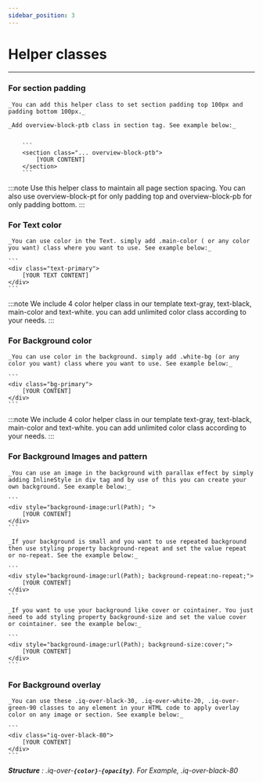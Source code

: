 ```yaml
---
sidebar_position: 3
---
```


# Helper classes

<hr/>

### For section padding

    _You can add this helper class to set section padding top 100px and padding bottom 100px._
    
    _Add overview-block-ptb class in section tag. See example below:_


        ```
        <section class="... overview-block-ptb">
            [YOUR CONTENT]
        </section>
        ```

:::note
Use this helper class to maintain all page section spacing. You can also use overview-block-pt for only padding top and overview-block-pb for only padding bottom.
:::



### For Text color

    _You can use color in the Text. simply add .main-color ( or any color you want) class where you want to use. See example below:_

    ```
    <div class="text-primary">
        [YOUR TEXT CONTENT]
    </div>
    ```

:::note
We include 4 color helper class in our template text-gray, text-black, main-color and text-white. you can add unlimited color class according to your needs.
:::

### For Background color

    _You can use color in the background. simply add .white-bg (or any color you want) class where you want to use. See example below:_

    ```
    <div class="bg-primary">
        [YOUR CONTENT]
    </div>
    ```
:::note
We include 4 color helper class in our template text-gray, text-black, main-color and text-white. you can add unlimited color class according to your needs.
:::


### For Background Images and pattern

    _You can use an image in the background with parallax effect by simply adding InlineStyle in div tag and by use of this you can create your own background. See example below:_

    ```
    <div style="background-image:url(Path); ">
        [YOUR CONTENT]
    </div> 
    ```

    _If your background is small and you want to use repeated background then use styling property background-repeat and set the value repeat or no-repeat. See the example below:_

    ```
    <div style="background-image:url(Path); background-repeat:no-repeat;">
        [YOUR CONTENT]
    </div>
    ```

    _If you want to use your background like cover or cointainer. You just need to add styling property background-size and set the value cover or cointainer. see the example below:_

    ```
    <div style="background-image:url(Path); background-size:cover;">
        [YOUR CONTENT]
    </div>
    ```

### For Background overlay

    _You can use these .iq-over-black-30, .iq-over-white-20, .iq-over-green-90 classes to any element in your HTML code to apply overlay color on any image or section. See example below:_

    ```
    <div class="iq-over-black-80">
        [YOUR CONTENT]
    </div>
    ```

_**Structure** : .iq-over-**`{color}`**-**`{opacity}`**. For Example, .iq-over-black-80_